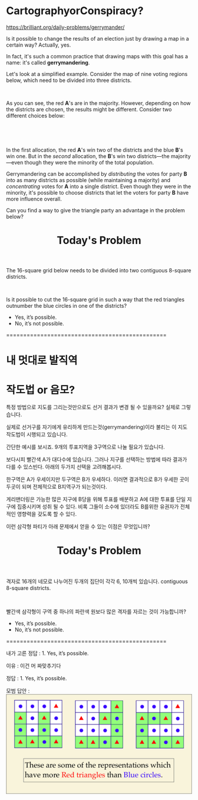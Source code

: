 # CartographyorConspiracy?
https://brilliant.org/daily-problems/gerrymander/


<p>Is it possible to change the results of an election just by drawing a map in a certain way? Actually, yes. </p>

<p>In fact, it's such a common practice that drawing maps with this goal has a name: it's called <strong>gerrymandering</strong>. </p>








<p>Let's look at a simplified example. Consider the map of nine voting regions below, which need to be divided into three districts.   </p>

<p></p><div class="image-caption center">
<div class="zoomable-image"><span></span><img src="https://ds055uzetaobb.cloudfront.net/brioche/uploads/ALJKU6oFQM-group-35.svg?width=300" srcset="https://ds055uzetaobb.cloudfront.net/brioche/uploads/ALJKU6oFQM-group-35.svg?width=300 1x,https://ds055uzetaobb.cloudfront.net/brioche/uploads/ALJKU6oFQM-group-35.svg?width=600 2x,https://ds055uzetaobb.cloudfront.net/brioche/uploads/ALJKU6oFQM-group-35.svg?width=900 3x" alt="" style="width:300px;max-width:100%;"></div>
</div><p></p>

<p>As you can see, the red <strong>A</strong>'s are in the majority. However, depending on how the districts are chosen, the results might be different. Consider two different choices below: </p>

<p></p><div class="image-caption center">
<div class="zoomable-image"><span></span><img src="https://ds055uzetaobb.cloudfront.net/brioche/uploads/7c4odP0rkP-map-of-voting-107896-solution.svg?width=300" srcset="https://ds055uzetaobb.cloudfront.net/brioche/uploads/7c4odP0rkP-map-of-voting-107896-solution.svg?width=300 1x,https://ds055uzetaobb.cloudfront.net/brioche/uploads/7c4odP0rkP-map-of-voting-107896-solution.svg?width=600 2x,https://ds055uzetaobb.cloudfront.net/brioche/uploads/7c4odP0rkP-map-of-voting-107896-solution.svg?width=900 3x" alt="" style="width:300px;max-width:100%;"></div>
</div><p></p>

<p></p><div class="image-caption center">
<div class="zoomable-image"><span></span><img src="https://ds055uzetaobb.cloudfront.net/brioche/uploads/g1eER9vJ0r-group-36.svg?width=300" srcset="https://ds055uzetaobb.cloudfront.net/brioche/uploads/g1eER9vJ0r-group-36.svg?width=300 1x,https://ds055uzetaobb.cloudfront.net/brioche/uploads/g1eER9vJ0r-group-36.svg?width=600 2x,https://ds055uzetaobb.cloudfront.net/brioche/uploads/g1eER9vJ0r-group-36.svg?width=900 3x" alt="" style="width:300px;max-width:100%;"></div>
</div> <p></p>

<p>In the first allocation, the red <strong>A</strong>'s win two of the districts and the blue <strong>B</strong>'s win one. But in the <em>second</em> allocation, the <strong>B</strong>'s win two districts—the majority—even though they were the minority of the total population. </p>

<p>Gerrymandering can be accomplished by <em>distributing</em> the votes for party <strong>B</strong> into as many districts as possible (while maintaining a majority) and <em>concentrating</em> votes for <strong>A</strong> into a single district. Even though they were in the minority, it's possible to choose districts that let the voters for party <strong>B</strong> have more influence overall. </p>

<p>Can you find a way to give the triangle party an advantage in the problem below?</p>




<div class="b-readable-l">
<header class="b-vspace-m">
<h1>Today's Problem</h1>
</header>

<div class="solv-problem">
<div class="solv-content">




<div class="question-text latex">





<p>The 16-square grid below needs to be divided into two <span class="glossary" data-tooltip="contiguous" data-glossary="contiguous" data-controller="app/glossary:init" data-controller-inited="true">contiguous</span> 8-square districts.</p>

<p></p><div class="image-caption center">
<div class="zoomable-image"><span></span><img src="https://ds055uzetaobb.cloudfront.net/brioche/uploads/hV3qFOfdjY-screen-shot-2016-08-12-at-42603-pm.png?width=300" srcset="https://ds055uzetaobb.cloudfront.net/brioche/uploads/hV3qFOfdjY-screen-shot-2016-08-12-at-42603-pm.png?width=300 1x,https://ds055uzetaobb.cloudfront.net/brioche/uploads/hV3qFOfdjY-screen-shot-2016-08-12-at-42603-pm.png?width=600 2x,https://ds055uzetaobb.cloudfront.net/brioche/uploads/hV3qFOfdjY-screen-shot-2016-08-12-at-42603-pm.png?width=900 3x" alt="" style="width:300px;max-width:100%;"></div>
</div><p></p>

<p>Is it possible to cut the 16-square grid in such a way that the red triangles outnumber the blue circles in one of the districts?</p>







</div>


</div>
</div>
</div>


* Yes, it’s possible.
* No, it’s not possible.

===============================================



# 내 멋대로 발직역
# 작도법 or 음모?

특정 방법으로 지도를 그리는것만으로도 선거 결과가 변경 될 수 있을까요? 실제로 그렇습니다.

실제로 선거구를 자기에게 유리하게 만드는것(gerrymandering)이라 불리는 이 지도 작도법이 시행되고 있습니다.

간단한 예시를 보시죠. 9개의 투표지역을 3구역으로 나눌 필요가 있습니다.

보다시피 빨간색 A가 대다수에 있습니다. 그러나 지구를 선택하는 방법에 따라 결과가 다를 수 있스빈다. 아래의 두가지 선택을 고려해봅시다.

한구역은 A가 우세이지만 두구역은 B가 우세하다. 이러면 결과적으로 B가 우세한 곳이 두곳이 되며 전체적으로 B지역구가 되는것이다.

게리맨더링은 가능한 많은 지구에 B당을 위해 투표를 배분하고 A에 대한 투표를 단일 지구에 집중시키며 성취 될 수 있다. 비록 그들이 소수에 있더라도 B를위한 유권자가 전체적인 영향력을 갖도록 할 수 있다.

이런 삼각형 파티가 아래 문제에서 얻을 수 있는 이점은 무엇입니까?

<div class="b-readable-l">
<header class="b-vspace-m">
<h1>Today's Problem</h1>
</header>

<div class="solv-problem">
<div class="solv-content">




<div class="question-text latex">





<p>격자로 16개의 네모로 나누어진 두개의 집단이 각각 6, 10개씩 있습니다. <span class="glossary" data-tooltip="contiguous" data-glossary="contiguous" data-controller="app/glossary:init" data-controller-inited="true">contiguous</span> 8-square districts.</p>

<p></p><div class="image-caption center">
<div class="zoomable-image"><span></span><img src="https://ds055uzetaobb.cloudfront.net/brioche/uploads/hV3qFOfdjY-screen-shot-2016-08-12-at-42603-pm.png?width=300" srcset="https://ds055uzetaobb.cloudfront.net/brioche/uploads/hV3qFOfdjY-screen-shot-2016-08-12-at-42603-pm.png?width=300 1x,https://ds055uzetaobb.cloudfront.net/brioche/uploads/hV3qFOfdjY-screen-shot-2016-08-12-at-42603-pm.png?width=600 2x,https://ds055uzetaobb.cloudfront.net/brioche/uploads/hV3qFOfdjY-screen-shot-2016-08-12-at-42603-pm.png?width=900 3x" alt="" style="width:300px;max-width:100%;"></div>
</div><p></p>

<p>빨간색 삼각형이 구역 중 하나의 파란색 원보다 많은 격자를 자르는 것이 가능합니까?</p>







</div>


</div>
</div>
</div>


* Yes, it’s possible.
* No, it’s not possible.

===============================================

내가 고른 정답 : 1. Yes, it’s possible.

이유 : 이건 머 짜맞추기다

정답 : 1. Yes, it’s possible.

모범 답안 : 
![Solution](CartographyorConspiracySolution.png)
